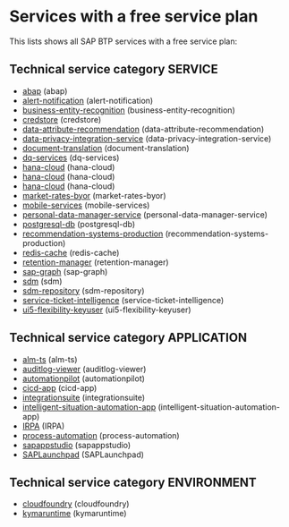 # Services with a free service plan

This lists shows all SAP BTP services with a free service plan:

## Technical service category SERVICE

- [abap](services/abap.md) (abap)
- [alert-notification](services/alert-notification.md) (alert-notification)
- [business-entity-recognition](services/business-entity-recognition.md) (business-entity-recognition)
- [credstore](services/credstore.md) (credstore)
- [data-attribute-recommendation](services/data-attribute-recommendation.md) (data-attribute-recommendation)
- [data-privacy-integration-service](services/data-privacy-integration-service.md) (data-privacy-integration-service)
- [document-translation](services/document-translation.md) (document-translation)
- [dq-services](services/dq-services.md) (dq-services)
- [hana-cloud](services/hana-cloud.md) (hana-cloud)
- [hana-cloud](services/hana-cloud.md) (hana-cloud)
- [hana-cloud](services/hana-cloud.md) (hana-cloud)
- [market-rates-byor](services/market-rates-byor.md) (market-rates-byor)
- [mobile-services](services/mobile-services.md) (mobile-services)
- [personal-data-manager-service](services/personal-data-manager-service.md) (personal-data-manager-service)
- [postgresql-db](services/postgresql-db.md) (postgresql-db)
- [recommendation-systems-production](services/recommendation-systems-production.md) (recommendation-systems-production)
- [redis-cache](services/redis-cache.md) (redis-cache)
- [retention-manager](services/retention-manager.md) (retention-manager)
- [sap-graph](services/sap-graph.md) (sap-graph)
- [sdm](services/sdm.md) (sdm)
- [sdm-repository](services/sdm-repository.md) (sdm-repository)
- [service-ticket-intelligence](services/service-ticket-intelligence.md) (service-ticket-intelligence)
- [ui5-flexibility-keyuser](services/ui5-flexibility-keyuser.md) (ui5-flexibility-keyuser)

## Technical service category APPLICATION

- [alm-ts](services/alm-ts.md) (alm-ts)
- [auditlog-viewer](services/auditlog-viewer.md) (auditlog-viewer)
- [automationpilot](services/automationpilot.md) (automationpilot)
- [cicd-app](services/cicd-app.md) (cicd-app)
- [integrationsuite](services/integrationsuite.md) (integrationsuite)
- [intelligent-situation-automation-app](services/intelligent-situation-automation-app.md) (intelligent-situation-automation-app)
- [IRPA](services/IRPA.md) (IRPA)
- [process-automation](services/process-automation.md) (process-automation)
- [sapappstudio](services/sapappstudio.md) (sapappstudio)
- [SAPLaunchpad](services/SAPLaunchpad.md) (SAPLaunchpad)

## Technical service category ENVIRONMENT

- [cloudfoundry](services/cloudfoundry.md) (cloudfoundry)
- [kymaruntime](services/kymaruntime.md) (kymaruntime)
